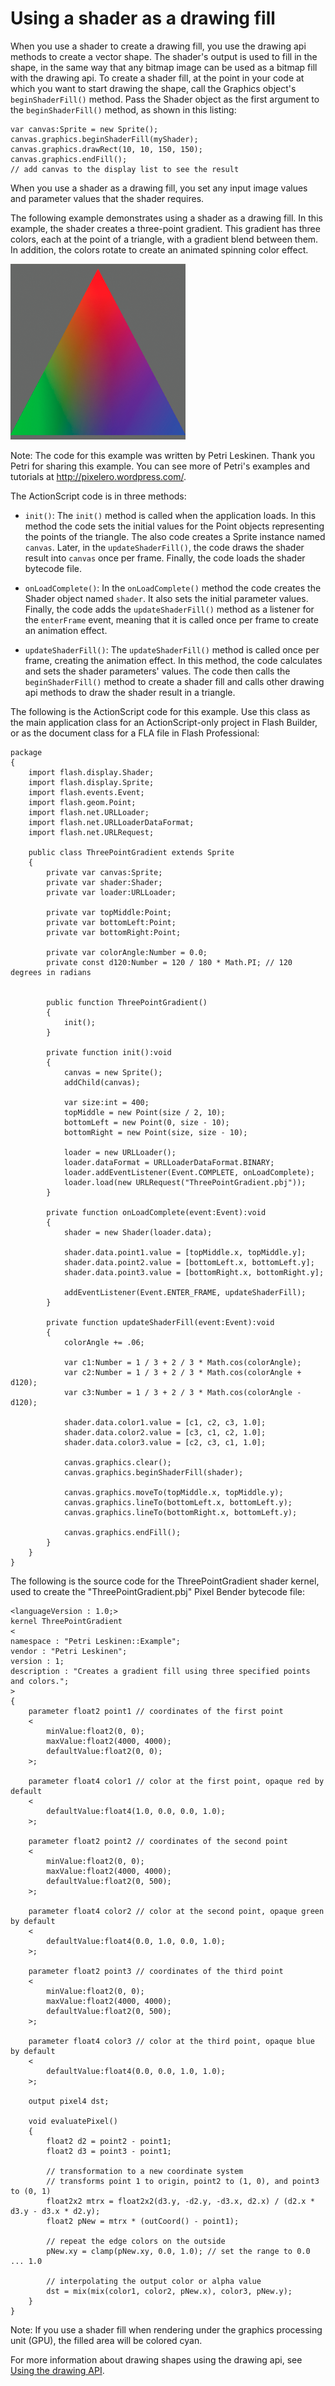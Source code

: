 # Using a shader as a drawing fill

When you use a shader to create a drawing fill, you use the drawing api methods
to create a vector shape. The shader's output is used to fill in the shape, in
the same way that any bitmap image can be used as a bitmap fill with the drawing
api. To create a shader fill, at the point in your code at which you want to
start drawing the shape, call the Graphics object's `beginShaderFill()` method.
Pass the Shader object as the first argument to the `beginShaderFill()` method,
as shown in this listing:

    var canvas:Sprite = new Sprite();
    canvas.graphics.beginShaderFill(myShader);
    canvas.graphics.drawRect(10, 10, 150, 150);
    canvas.graphics.endFill();
    // add canvas to the display list to see the result

When you use a shader as a drawing fill, you set any input image values and
parameter values that the shader requires.

The following example demonstrates using a shader as a drawing fill. In this
example, the shader creates a three-point gradient. This gradient has three
colors, each at the point of a triangle, with a gradient blend between them. In
addition, the colors rotate to create an animated spinning color effect.

![](../../img/sb_drawing_fill_three_point_gradient.png)

Note: The code for this example was written by Petri Leskinen. Thank you Petri
for sharing this example. You can see more of Petri's examples and tutorials at
<a href="http://pixelero.wordpress.com/"
target="_self">http://pixelero.wordpress.com/</a>.

The ActionScript code is in three methods:

- `init()`: The `init()` method is called when the application loads. In this
  method the code sets the initial values for the Point objects representing the
  points of the triangle. The also code creates a Sprite instance named
  `canvas`. Later, in the `updateShaderFill()`, the code draws the shader result
  into `canvas` once per frame. Finally, the code loads the shader bytecode
  file.

- `onLoadComplete()`: In the `onLoadComplete()` method the code creates the
  Shader object named `shader`. It also sets the initial parameter values.
  Finally, the code adds the `updateShaderFill()` method as a listener for the
  `enterFrame` event, meaning that it is called once per frame to create an
  animation effect.

- `updateShaderFill()`: The `updateShaderFill()` method is called once per
  frame, creating the animation effect. In this method, the code calculates and
  sets the shader parameters' values. The code then calls the
  `beginShaderFill()` method to create a shader fill and calls other drawing api
  methods to draw the shader result in a triangle.

The following is the ActionScript code for this example. Use this class as the
main application class for an ActionScript-only project in Flash Builder, or as
the document class for a FLA file in Flash Professional:

    package
    {
        import flash.display.Shader;
        import flash.display.Sprite;
        import flash.events.Event;
        import flash.geom.Point;
        import flash.net.URLLoader;
        import flash.net.URLLoaderDataFormat;
        import flash.net.URLRequest;

        public class ThreePointGradient extends Sprite
        {
            private var canvas:Sprite;
            private var shader:Shader;
            private var loader:URLLoader;

            private var topMiddle:Point;
            private var bottomLeft:Point;
            private var bottomRight:Point;

            private var colorAngle:Number = 0.0;
            private const d120:Number = 120 / 180 * Math.PI; // 120 degrees in radians


            public function ThreePointGradient()
            {
                init();
            }

            private function init():void
            {
                canvas = new Sprite();
                addChild(canvas);

                var size:int = 400;
                topMiddle = new Point(size / 2, 10);
                bottomLeft = new Point(0, size - 10);
                bottomRight = new Point(size, size - 10);

                loader = new URLLoader();
                loader.dataFormat = URLLoaderDataFormat.BINARY;
                loader.addEventListener(Event.COMPLETE, onLoadComplete);
                loader.load(new URLRequest("ThreePointGradient.pbj"));
            }

            private function onLoadComplete(event:Event):void
            {
                shader = new Shader(loader.data);

                shader.data.point1.value = [topMiddle.x, topMiddle.y];
                shader.data.point2.value = [bottomLeft.x, bottomLeft.y];
                shader.data.point3.value = [bottomRight.x, bottomRight.y];

                addEventListener(Event.ENTER_FRAME, updateShaderFill);
            }

            private function updateShaderFill(event:Event):void
            {
                colorAngle += .06;

                var c1:Number = 1 / 3 + 2 / 3 * Math.cos(colorAngle);
                var c2:Number = 1 / 3 + 2 / 3 * Math.cos(colorAngle + d120);
                var c3:Number = 1 / 3 + 2 / 3 * Math.cos(colorAngle - d120);

                shader.data.color1.value = [c1, c2, c3, 1.0];
                shader.data.color2.value = [c3, c1, c2, 1.0];
                shader.data.color3.value = [c2, c3, c1, 1.0];

                canvas.graphics.clear();
                canvas.graphics.beginShaderFill(shader);

                canvas.graphics.moveTo(topMiddle.x, topMiddle.y);
                canvas.graphics.lineTo(bottomLeft.x, bottomLeft.y);
                canvas.graphics.lineTo(bottomRight.x, bottomLeft.y);

                canvas.graphics.endFill();
            }
        }
    }

The following is the source code for the ThreePointGradient shader kernel, used
to create the "ThreePointGradient.pbj" Pixel Bender bytecode file:

    <languageVersion : 1.0;>
    kernel ThreePointGradient
    <
    namespace : "Petri Leskinen::Example";
    vendor : "Petri Leskinen";
    version : 1;
    description : "Creates a gradient fill using three specified points and colors.";
    >
    {
        parameter float2 point1 // coordinates of the first point
        <
            minValue:float2(0, 0);
            maxValue:float2(4000, 4000);
            defaultValue:float2(0, 0);
        >;

        parameter float4 color1 // color at the first point, opaque red by default
        <
            defaultValue:float4(1.0, 0.0, 0.0, 1.0);
        >;

        parameter float2 point2 // coordinates of the second point
        <
            minValue:float2(0, 0);
            maxValue:float2(4000, 4000);
            defaultValue:float2(0, 500);
        >;

        parameter float4 color2 // color at the second point, opaque green by default
        <
            defaultValue:float4(0.0, 1.0, 0.0, 1.0);
        >;

        parameter float2 point3 // coordinates of the third point
        <
            minValue:float2(0, 0);
            maxValue:float2(4000, 4000);
            defaultValue:float2(0, 500);
        >;

        parameter float4 color3 // color at the third point, opaque blue by default
        <
            defaultValue:float4(0.0, 0.0, 1.0, 1.0);
        >;

        output pixel4 dst;

        void evaluatePixel()
        {
            float2 d2 = point2 - point1;
            float2 d3 = point3 - point1;

            // transformation to a new coordinate system
            // transforms point 1 to origin, point2 to (1, 0), and point3 to (0, 1)
            float2x2 mtrx = float2x2(d3.y, -d2.y, -d3.x, d2.x) / (d2.x * d3.y - d3.x * d2.y);
            float2 pNew = mtrx * (outCoord() - point1);

            // repeat the edge colors on the outside
            pNew.xy = clamp(pNew.xy, 0.0, 1.0); // set the range to 0.0 ... 1.0

            // interpolating the output color or alpha value
            dst = mix(mix(color1, color2, pNew.x), color3, pNew.y);
        }
    }

Note: If you use a shader fill when rendering under the graphics processing unit
(GPU), the filled area will be colored cyan.

For more information about drawing shapes using the drawing api, see
[Using the drawing API](../using-the-drawing-api/index.md).
